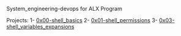 System_engineering-devops for ALX Program

Projects:
    1- [0x00-shell_basics](./0x00-shell_basics/)
    2- [0x01-shell_permissions](./0x01-shell_permissions/)
    3- [0x03-shell_variables_expansions](./0x03-shell_variables_expansions/)